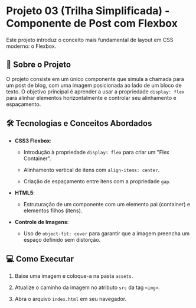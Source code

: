 # Projeto 03 (Trilha Simplificada) - Componente de Post com Flexbox

 

Este projeto introduz o conceito mais fundamental de layout em CSS moderno: o Flexbox.

 

## 🚀 Sobre o Projeto

 

O projeto consiste em um único componente que simula a chamada para um post de blog, com uma imagem posicionada ao lado de um bloco de texto. O objetivo principal é aprender a usar a propriedade `display: flex` para alinhar elementos horizontalmente e controlar seu alinhamento e espaçamento.

 

## 🛠️ Tecnologias e Conceitos Abordados

 

- **CSS3 Flexbox**:

  - Introdução à propriedade `display: flex` para criar um "Flex Container".

  - Alinhamento vertical de itens com `align-items: center`.

  - Criação de espaçamento entre itens com a propriedade `gap`.

- **HTML5**:

  - Estruturação de um componente com um elemento pai (container) e elementos filhos (itens).

- **Controle de Imagens**:

  - Uso de `object-fit: cover` para garantir que a imagem preencha um espaço definido sem distorção.

 

## 💻 Como Executar

 

1. Baixe uma imagem e coloque-a na pasta `assets`.

2. Atualize o caminho da imagem no atributo `src` da tag `<img>`.

3. Abra o arquivo `index.html` em seu navegador.
